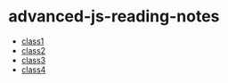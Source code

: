 # advanced-js-reading-notes

* [class1](./01-prep-and-tdd.md)  
* [class2](./02-Express-REST-API.md)  
* [class3](./03-Data-Modeling.md)
* [class4](./04-Linked-Lists.md)